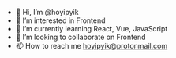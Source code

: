 - 👋 Hi, I’m @hoyipyik
- 👀 I’m interested in Frontend
- 🌱 I’m currently learning React, Vue, JavaScript
- 💞️ I’m looking to collaborate on Frontend
- 📫 How to reach me hoyipyik@protonmail.com

<!---
hoyipyik/hoyipyik is a ✨ special ✨ repository because its `README.md` (this file) appears on your GitHub profile.
You can click the Preview link to take a look at your changes.
--->
